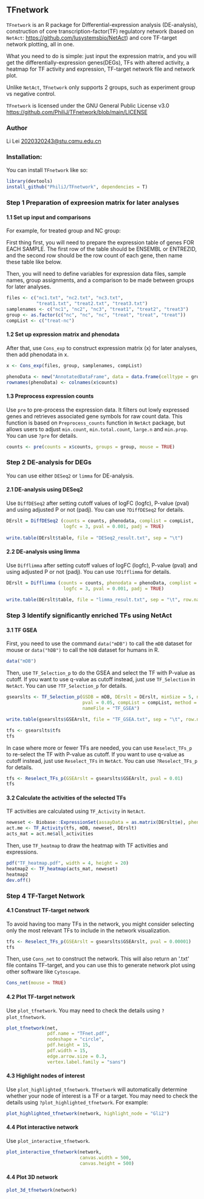 ## TFnetwork
`TFnetwork` is an R package for Differential-expression analysis (DE-analysis), construction of core transcription-factor(TF) regulatory network (based on `NetAct`: https://github.com/lusystemsbio/NetAct) and core TF-target network plotting, all in one. 

What you need to do is simple: just input the expression matrix, and you will get the differentially-expression genes(DEGs), TFs with altered activity, a heatmap for TF activity and expression, TF-target network file and network plot. 

Unlike `NetAct`, `TFnetwork` only supports 2 groups, such as experiment group vs negative control.

`TFnetwork` is licensed under the GNU General Public License v3.0 https://github.com/PhiliJ/TFnetwork/blob/main/LICENSE

### Author

Li Lei <2020320243@stu.cqmu.edu.cn>

### Installation:

You can install `TFnetwork` like so:

``` r
library(devtools)
install_github("PhiliJ/TFnetwork", dependencies = T)
``` 

### Step 1 Preparation of expreesion matrix for later analyses
#### 1.1 Set up input and comparisons

For example, for treated group and NC group:

First thing first, you will need to prepare the expression table of genes FOR EACH SAMPLE. 
The first row of the table should be ENSEMBL or ENTREZID, and the second row
should be the row count of each gene, then name these table like below.

Then, you will need to define variables for expression data files, sample names, group assignments, and a comparison to be made between groups for later analyses.

``` r
files <- c("nc1.txt", "nc2.txt", "nc3.txt",
           "treat1.txt", "treat2.txt", "treat3.txt")
samplenames <- c("nc1", "nc2", "nc3", "treat1", "treat2", "treat3")
group <- as.factor(c("nc", "nc", "nc", "treat", "treat", "treat"))
compList <- c("treat-nc")
```

#### 1.2 Set up expression matrix and phenodata
After that, use `Cons_exp` to construct expression matrix (x) for later analyses, then add phenodata in x.

``` r
x <- Cons_exp(files, group, samplenames, compList)

phenoData <- new("AnnotatedDataFrame", data = data.frame(celltype = group))
rownames(phenoData) <- colnames(x$counts)
```

#### 1.3 Preprocess expression counts
Use `pre` to pre-process the expression data. It filters out lowly expressed genes and retrieves associated gene symbols for raw count data. 
This function is based on `Preprocess_counts` function in `NetAct` package, but allows users to adjust `min.count`, `min.total.count`, `large.n` and `min.prop`.
You can use `?pre` for details.

``` r
counts <- pre(counts = x$counts, groups = group, mouse = TRUE)
```


### Step 2 DE-analysis for DEGs

You can use either `DESeq2` or `limma` for DE-analysis.

#### 2.1 DE-analysis using DESeq2

Use `DiffDESeq2` after setting cutoff values of logFC (logfc), P-value (pval) and using adjusted P or not (padj). You can use `?DiffDESeq2` for details.

``` r
DErslt = DiffDESeq2 (counts = counts, phenodata, complist = compList, 
                     logfc = 3, pval = 0.001, padj = TRUE)
                     
write.table(DErslt$table, file = "DESeq2_result.txt", sep = "\t")
```

#### 2.2 DE-analysis using limma

Use `Difflimma` after setting cutoff values of logFC (logfc), P-value (pval) and using adjusted P or not (padj). You can use `?Difflimma` for details.

``` r
DErslt = Difflimma (counts = counts, phenodata = phenoData, complist = compList, 
                     logfc = 3, pval = 0.001, padj = TRUE)
                     
write.table(DErslt$table, file = "limma_result.txt", sep = "\t", row.names = FALSE)
```


### Step 3 Identify significantly enriched TFs using NetAct
#### 3.1 TF GSEA

First, you need to use the command `data("mDB")` to call the `mDB` dataset for mouse
or `data("hDB")` to call the `hDB` dataset for humans in R.

``` r
data("mDB")
```

Then, use `TF_Selection_p` to do the GSEA and select the TF with P-value as cutoff.
If you want to use q-value as cutoff instead, just use `TF_Selection` in `NetAct`.
You can use `?TF_Selection_p` for details.

``` r
gsearslts <- TF_Selection_p(GSDB = mDB, DErslt = DErslt, minSize = 5, nperm = 1000,
                            pval = 0.05, compList = compList, method = "binary",
                            nameFile = "TF_GSEA")

write.table(gsearslts$GSEArslt, file = "TF_GSEA.txt", sep = "\t", row.names = FALSE)

tfs <- gsearslts$tfs
tfs
```

In case where more or fewer TFs are needed, you can use `Reselect_TFs_p` to re-select the TF with P-value as cutoff.
If you want to use q-value as cutoff instead, just use `Reselect_TFs` in `NetAct`.
You can use `?Reselect_TFs_p` for details.

``` r
tfs <- Reselect_TFs_p(GSEArslt = gsearslts$GSEArslt, pval = 0.01)
tfs
```

#### 3.2 Calculate the activities of the selected TFs
TF activities are calculated using `TF_Activity` in `NetAct`.

``` r
neweset <- Biobase::ExpressionSet(assayData = as.matrix(DErslt$e), phenoData = phenoData)
act.me <- TF_Activity(tfs, mDB, neweset, DErslt)
acts_mat = act.me$all_activities
```

Then, use `TF_heatmap` to draw the heatmap with TF activities and expressions.

``` r
pdf("TF_heatmap.pdf", width = 4, height = 20)
heatmap2 <- TF_heatmap(acts_mat, neweset)
heatmap2
dev.off()
```


### Step 4 TF-Target Network
#### 4.1 Construct TF-target network
To avoid having too many TFs in the network, you might consider selecting only the most relevant TFs to include in the network visualization.

``` r
tfs <- Reselect_TFs_p(GSEArslt = gsearslts$GSEArslt, pval = 0.00001)
tfs
```

Then, use `Cons_net` to construct the network. This will also return an '.txt' file contains TF-target, and you can use this to generate network plot
using other software like `Cytoscape`.

``` r
Cons_net(mouse = TRUE)
```

#### 4.2 Plot TF-target network
Use `plot_tfnetwork`. You may need to check the details using `?plot_tfnetwork`.

``` r
plot_tfnetwork(net,
               pdf.name = "TFnet.pdf",
               nodeshape = "circle",
               pdf.height = 15,
               pdf.width = 15,
               edge.arrow.size = 0.3,
               vertex.label.family = "sans")
``` 

#### 4.3 Highlight nodes of interest
Use `plot_highlighted_tfnetwork`. `TFnetwork` will automatically determine whether your node of interest is a TF or a target. You may need to check the details using `?plot_highlighted_tfnetwork`.
For example:

``` r
plot_highlighted_tfnetwork(network, highlight_node = "Gli2")
``` 

#### 4.4 Plot interactive network
Use `plot_interactive_tfnetwork`. 

``` r
plot_interactive_tfnetwork(network,
                           canvas.width = 500, 
                           canvas.height = 500)
``` 

#### 4.4 Plot 3D network

``` r
plot_3d_tfnetwork(network)
``` 
